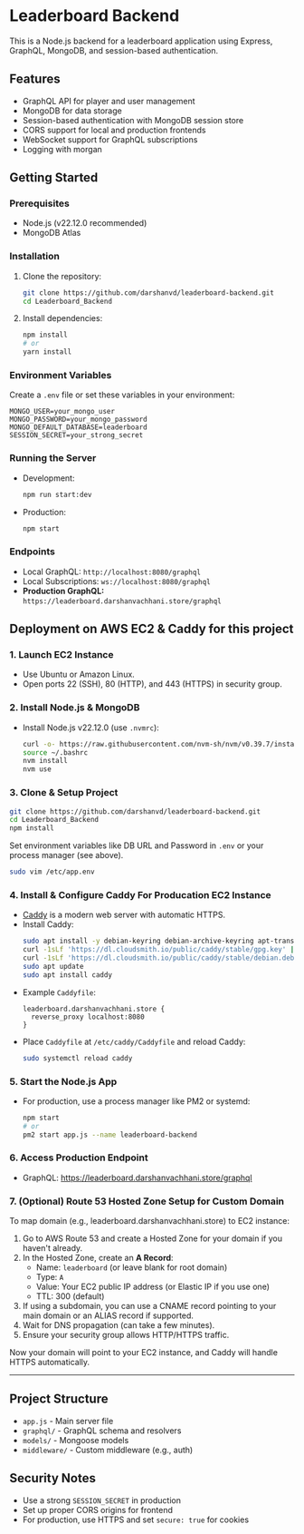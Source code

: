 # Leaderboard Backend

This is a Node.js backend for a leaderboard application using Express, GraphQL, MongoDB, and session-based authentication.

## Features
- GraphQL API for player and user management
- MongoDB for data storage
- Session-based authentication with MongoDB session store
- CORS support for local and production frontends
- WebSocket support for GraphQL subscriptions
- Logging with morgan

## Getting Started

### Prerequisites
- Node.js (v22.12.0 recommended)
- MongoDB Atlas

### Installation
1. Clone the repository:
   ```bash
   git clone https://github.com/darshanvd/leaderboard-backend.git
   cd Leaderboard_Backend
   ```
2. Install dependencies:
   ```bash
   npm install
   # or
   yarn install
   ```

### Environment Variables
Create a `.env` file or set these variables in your environment:
```
MONGO_USER=your_mongo_user
MONGO_PASSWORD=your_mongo_password
MONGO_DEFAULT_DATABASE=leaderboard
SESSION_SECRET=your_strong_secret
```

### Running the Server
- Development:
  ```bash
  npm run start:dev
  ```
- Production:
  ```bash
  npm start
  ```

### Endpoints
- Local GraphQL: `http://localhost:8080/graphql`
- Local Subscriptions: `ws://localhost:8080/graphql`
- **Production GraphQL:** `https://leaderboard.darshanvachhani.store/graphql`

## Deployment on AWS EC2 & Caddy for this project

### 1. Launch EC2 Instance
- Use Ubuntu or Amazon Linux.
- Open ports 22 (SSH), 80 (HTTP), and 443 (HTTPS) in security group.

### 2. Install Node.js & MongoDB
- Install Node.js v22.12.0 (use `.nvmrc`):
  ```bash
  curl -o- https://raw.githubusercontent.com/nvm-sh/nvm/v0.39.7/install.sh | bash
  source ~/.bashrc
  nvm install
  nvm use
  ```

### 3. Clone & Setup Project
```bash
git clone https://github.com/darshanvd/leaderboard-backend.git
cd Leaderboard_Backend
npm install
```
Set environment variables like DB URL and Password in `.env` or your process manager (see above).
```bash
sudo vim /etc/app.env
```
### 4. Install & Configure Caddy For Producation EC2 Instance
- [Caddy](https://caddyserver.com/) is a modern web server with automatic HTTPS.
- Install Caddy:
  ```bash
  sudo apt install -y debian-keyring debian-archive-keyring apt-transport-https
  curl -1sLf 'https://dl.cloudsmith.io/public/caddy/stable/gpg.key' | sudo apt-key add -
  curl -1sLf 'https://dl.cloudsmith.io/public/caddy/stable/debian.deb.txt' | sudo tee /etc/apt/sources.list.d/caddy-stable.list
  sudo apt update
  sudo apt install caddy
  ```
- Example `Caddyfile`:
  ```Caddyfile
  leaderboard.darshanvachhani.store {
    reverse_proxy localhost:8080
  }
  ```
- Place `Caddyfile` at `/etc/caddy/Caddyfile` and reload Caddy:
  ```bash
  sudo systemctl reload caddy
  ```

### 5. Start the Node.js App
- For production, use a process manager like PM2 or systemd:
  ```bash
  npm start
  # or
  pm2 start app.js --name leaderboard-backend
  ```

### 6. Access Production Endpoint
- GraphQL: https://leaderboard.darshanvachhani.store/graphql

### 7. (Optional) Route 53 Hosted Zone Setup for Custom Domain

To map domain (e.g., leaderboard.darshanvachhani.store) to EC2 instance:

1. Go to AWS Route 53 and create a Hosted Zone for your domain if you haven't already.
2. In the Hosted Zone, create an **A Record**:
   - Name: `leaderboard` (or leave blank for root domain)
   - Type: `A`
   - Value: Your EC2 public IP address (or Elastic IP if you use one)
   - TTL: 300 (default)
3. If using a subdomain, you can use a CNAME record pointing to your main domain or an ALIAS record if supported.
4. Wait for DNS propagation (can take a few minutes).
5. Ensure your security group allows HTTP/HTTPS traffic.

Now your domain will point to your EC2 instance, and Caddy will handle HTTPS automatically.

---

## Project Structure
- `app.js` - Main server file
- `graphql/` - GraphQL schema and resolvers
- `models/` - Mongoose models
- `middleware/` - Custom middleware (e.g., auth)

## Security Notes
- Use a strong `SESSION_SECRET` in production
- Set up proper CORS origins for frontend
- For production, use HTTPS and set `secure: true` for cookies

